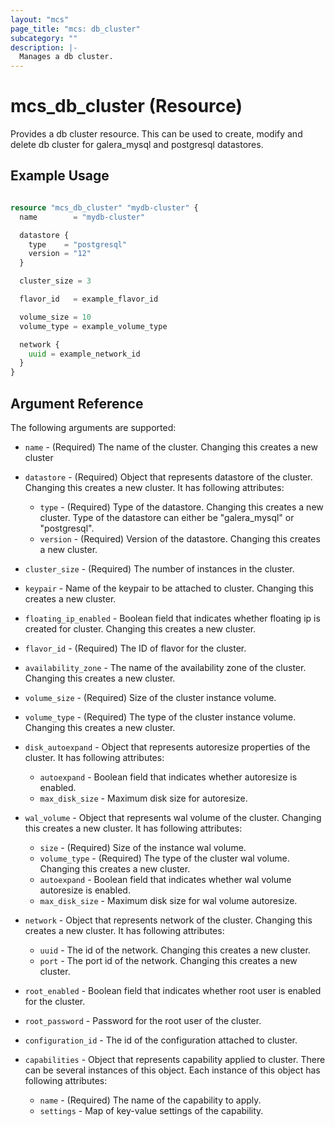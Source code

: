 ```yaml
---
layout: "mcs"
page_title: "mcs: db_cluster"
subcategory: ""
description: |-
  Manages a db cluster.
---
```


# mcs\_db\_cluster (Resource)

Provides a db cluster resource. This can be used to create, modify and delete db cluster for galera_mysql and postgresql datastores.

## Example Usage

```terraform

resource "mcs_db_cluster" "mydb-cluster" {
  name        = "mydb-cluster"

  datastore {
    type    = "postgresql"
    version = "12"
  }

  cluster_size = 3

  flavor_id   = example_flavor_id

  volume_size = 10
  volume_type = example_volume_type

  network {
    uuid = example_network_id
  }
}
```

## Argument Reference

The following arguments are supported:

* `name` - (Required) The name of the cluster. Changing this creates a new cluster

* `datastore` - (Required) Object that represents datastore of the cluster. Changing this creates a new cluster. It has following attributes:
    * `type` - (Required) Type of the datastore. Changing this creates a new cluster. Type of the datastore can either be "galera_mysql" or "postgresql".
    * `version` - (Required) Version of the datastore. Changing this creates a new cluster.

* `cluster_size` - (Required) The number of instances in the cluster.

* `keypair` - Name of the keypair to be attached to cluster. Changing this creates a new cluster.

* `floating_ip_enabled` - Boolean field that indicates whether floating ip is created for cluster. Changing this creates a new cluster.

* `flavor_id` - (Required) The ID of flavor for the cluster.

* `availability_zone` - The name of the availability zone of the cluster. Changing this creates a new cluster.

* `volume_size` - (Required) Size of the cluster instance volume.

* `volume_type` - (Required) The type of the cluster instance volume. Changing this creates a new cluster.

* `disk_autoexpand` - Object that represents autoresize properties of the cluster. It has following attributes:
    * `autoexpand` - Boolean field that indicates whether autoresize is enabled.
    * `max_disk_size` - Maximum disk size for autoresize.

* `wal_volume` - Object that represents wal volume of the cluster. Changing this creates a new cluster. It has following attributes:
    * `size` - (Required) Size of the instance wal volume.
    * `volume_type` - (Required) The type of the cluster wal volume. Changing this creates a new cluster.
    * `autoexpand` - Boolean field that indicates whether wal volume autoresize is enabled.
    * `max_disk_size` - Maximum disk size for wal volume autoresize.

* `network` -  Object that represents network of the cluster. Changing this creates a new cluster. It has following attributes: 
    * `uuid` - The id of the network. Changing this creates a new cluster.
    * `port` - The port id of the network. Changing this creates a new cluster.

* `root_enabled` - Boolean field that indicates whether root user is enabled for the cluster.

* `root_password` - Password for the root user of the cluster.

* `configuration_id` - The id of the configuration attached to cluster.

* `capabilities` - Object that represents capability applied to cluster. There can be several instances of this object. Each instance of this object has following attributes:
    * `name` - (Required) The name of the capability to apply.
    * `settings` - Map of key-value settings of the capability.